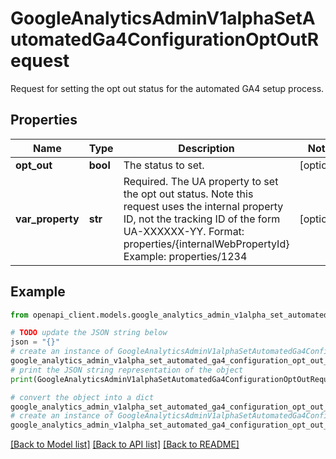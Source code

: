 # GoogleAnalyticsAdminV1alphaSetAutomatedGa4ConfigurationOptOutRequest

Request for setting the opt out status for the automated GA4 setup process.

## Properties

Name | Type | Description | Notes
------------ | ------------- | ------------- | -------------
**opt_out** | **bool** | The status to set. | [optional] 
**var_property** | **str** | Required. The UA property to set the opt out status. Note this request uses the internal property ID, not the tracking ID of the form UA-XXXXXX-YY. Format: properties/{internalWebPropertyId} Example: properties/1234 | [optional] 

## Example

```python
from openapi_client.models.google_analytics_admin_v1alpha_set_automated_ga4_configuration_opt_out_request import GoogleAnalyticsAdminV1alphaSetAutomatedGa4ConfigurationOptOutRequest

# TODO update the JSON string below
json = "{}"
# create an instance of GoogleAnalyticsAdminV1alphaSetAutomatedGa4ConfigurationOptOutRequest from a JSON string
google_analytics_admin_v1alpha_set_automated_ga4_configuration_opt_out_request_instance = GoogleAnalyticsAdminV1alphaSetAutomatedGa4ConfigurationOptOutRequest.from_json(json)
# print the JSON string representation of the object
print(GoogleAnalyticsAdminV1alphaSetAutomatedGa4ConfigurationOptOutRequest.to_json())

# convert the object into a dict
google_analytics_admin_v1alpha_set_automated_ga4_configuration_opt_out_request_dict = google_analytics_admin_v1alpha_set_automated_ga4_configuration_opt_out_request_instance.to_dict()
# create an instance of GoogleAnalyticsAdminV1alphaSetAutomatedGa4ConfigurationOptOutRequest from a dict
google_analytics_admin_v1alpha_set_automated_ga4_configuration_opt_out_request_from_dict = GoogleAnalyticsAdminV1alphaSetAutomatedGa4ConfigurationOptOutRequest.from_dict(google_analytics_admin_v1alpha_set_automated_ga4_configuration_opt_out_request_dict)
```
[[Back to Model list]](../README.md#documentation-for-models) [[Back to API list]](../README.md#documentation-for-api-endpoints) [[Back to README]](../README.md)



